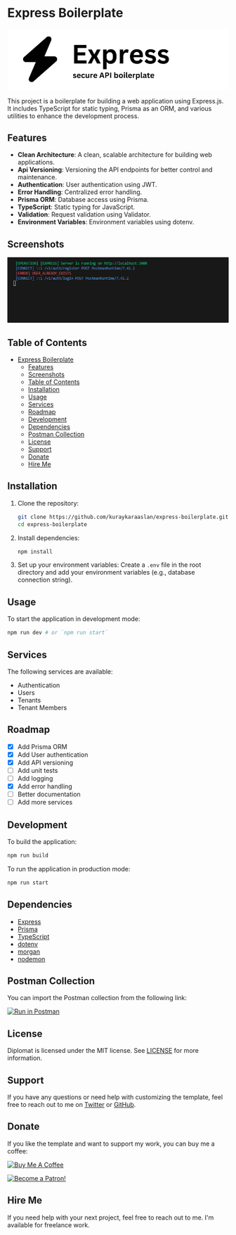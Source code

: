 # Express Boilerplate

![express](/public/logo.png)

This project is a boilerplate for building a web application using Express.js. It includes TypeScript for static typing, Prisma as an ORM, and various utilities to enhance the development process.

## Features
- **Clean Architecture**: A clean, scalable architecture for building web applications.
- **Api Versioning**: Versioning the API endpoints for better control and maintenance.
- **Authentication**: User authentication using JWT.
- **Error Handling**: Centralized error handling.
- **Prisma ORM**: Database access using Prisma.
- **TypeScript**: Static typing for JavaScript.
- **Validation**: Request validation using Validator.
- **Environment Variables**: Environment variables using dotenv.


## Screenshots

![screenshot](/public/screenshot.png)

## Table of Contents

- [Express Boilerplate](#express-boilerplate)
  - [Features](#features)
  - [Screenshots](#screenshots)
  - [Table of Contents](#table-of-contents)
  - [Installation](#installation)
  - [Usage](#usage)
  - [Services](#services)
  - [Roadmap](#roadmap)
  - [Development](#development)
  - [Dependencies](#dependencies)
  - [Postman Collection](#postman-collection)
  - [License](#license)
  - [Support](#support)
  - [Donate](#donate)
  - [Hire Me](#hire-me)

## Installation

1. Clone the repository:

   ```bash
   git clone https://github.com/kuraykaraaslan/express-boilerplate.git
   cd express-boilerplate
   ```

2. Install dependencies:

   ```bash
   npm install
   ```

3. Set up your environment variables:
   Create a `.env` file in the root directory and add your environment variables (e.g., database connection string).

## Usage

To start the application in development mode:

```bash
npm run dev # or `npm run start`
```

## Services

The following services are available:

- Authentication
- Users
- Tenants
- Tenant Members

## Roadmap

- [x] Add Prisma ORM
- [x] Add User authentication
- [x] Add API versioning
- [ ] Add unit tests
- [ ] Add logging
- [x] Add error handling
- [ ] Better documentation
- [ ] Add more services

## Development

To build the application:

```bash
npm run build
```

To run the application in production mode:

```bash
npm run start
```

## Dependencies

- [Express](https://expressjs.com/)
- [Prisma](https://www.prisma.io/)
- [TypeScript](https://www.typescriptlang.org/)
- [dotenv](https://www.npmjs.com/package/dotenv)
- [morgan](https://www.npmjs.com/package/morgan)
- [nodemon](https://www.npmjs.com/package/nodemon)

## Postman Collection

You can import the Postman collection from the following link:

[![Run in Postman](https://run.pstmn.io/button.svg)](/static/V1.postman_collection.json)

## License

Diplomat is licensed under the MIT license. See [LICENSE](/LICENSE) for more information.

## Support

If you have any questions or need help with customizing the template, feel free to reach out to me on [Twitter](https://twitter.com/kuraykaraaslan) or [GitHub](https://github.com/kuraykaraaslan).

## Donate

If you like the template and want to support my work, you can buy me a coffee:

<a href="https://www.buymeacoffee.com/kuraykaraaslan" target="_blank"><img src="https://cdn.buymeacoffee.com/buttons/v2/default-yellow.png" alt="Buy Me A Coffee" style="height: 60px !important;width: 217px !important;" ></a>

<a href="https://www.patreon.com/kuraykaraaslan" target="_blank"><img src="https://c5.patreon.com/external/logo/become_a_patron_button.png" alt="Become a Patron!" style="height: 60px !important;width: 217px !important;" ></a>

## Hire Me

If you need help with your next project, feel free to reach out to me. I'm available for freelance work.
